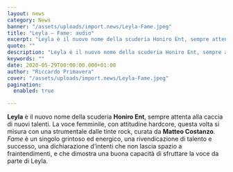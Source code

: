 ```yaml
---
layout: news
category: News
banner: "/assets/uploads/import.news/Leyla-Fame.jpeg"
title: "Leyla – Fame: audio"
excerpt: "Leyla è il nuovo nome della scuderia Honiro Ent, sempre attenta alla caccia di nuovi talenti. La voce femminile, con attitudine hardcore, questa volta si misura con una strumentale dalle tinte rock, curata da Matteo Costanzo. Fame è un singolo grintoso ed energico, una rivendicazione di talento e successo, una dichiarazione d’intenti che non lascia [&hellip"
quote: ""
description: "Leyla è il nuovo nome della scuderia Honiro Ent, sempre attenta alla caccia di nuovi talenti. La voce femminile, con attitudine hardcore, questa volta si misura con una strumentale dalle tinte rock, curata da Matteo Costanzo. Fame è un singolo grintoso ed energico, una rivendicazione di talento e successo, una dichiarazione d’intenti che non lascia [&hellip"
keywords: ""
date: 2020-05-29T00:00:00.000+01:00
author: "Riccardo Primavera"
cover: "/assets/uploads/import.news/Leyla-Fame.jpeg"
pagination:
  enabled: true

---
```


**Leyla** è il nuovo nome della scuderia **Honiro Ent**, sempre attenta alla caccia di nuovi talenti. La voce femminile, con attitudine hardcore, questa volta si misura con una strumentale dalle tinte rock, curata da **Matteo Costanzo**. _Fame_ è un singolo grintoso ed energico, una rivendicazione di talento e successo, una dichiarazione d’intenti che non lascia spazio a fraintendimenti, e che dimostra una buona capacità di sfruttare la voce da parte di Leyla.